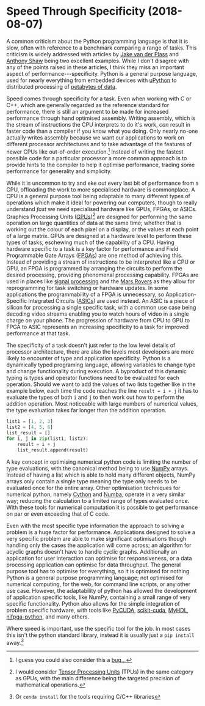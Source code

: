 # Speed Through Specificity (2018-08-07)

A common criticism about the Python programming language is that it is slow, often with reference to
a benchmark comparing a range of tasks. This criticism is widely addressed with articles by
[Jake van der Plass] and [Anthony Shaw] being two excellent examples. While I don't disagree with any of
the points raised in these articles, I think they miss an important aspect of
performance---specificity. Python is a general purpose language, used for nearly everything from
embedded devices with [uPython] to distributed processing of [petabytes of data][big data example].

Speed comes through specificity for a task. Even when working with C or C++, which are generally
regarded as the reference standard for performance, there is still an argument to be made for
increased performance through hand optimised assembly. Writing assembly, which is the stream of
instructions the CPU interprets to do it's work, *can* result in faster code than a compiler if you
know what you doing. Only nearly no-one actually writes assembly because we want our applications to
work on different processor architectures and to take advantage of the features of newer CPUs like
out-of-order execution.[^1] Instead of writing the fastest possible code for a particular processor
a more common approach is to provide hints to the compiler to help it optimise performance, trading
some performance for generality and simplicity.

While it is uncommon to try and eke out every last bit of performance from a CPU, offloading the
work to more specialised hardware is commonplace. A CPU is a general purpose tool being adaptable to
many different types of operations which make it ideal for powering our computers, though to really
understand *fast* we need specialised hardware like GPUs, FPGAs, or ASICs. Graphics Processing Units
([GPUs])[^2] are designed for performing the same operation on large quantities of data at the same
time; whether that is working out the colour of each pixel on a display, or the values at each point
of a large matrix. GPUs are designed at a hardware level to perform these types of tasks, eschewing
much of the capability of a CPU. Having hardware specific to a task is a key factor for performance
and Field Programmable Gate Arrays ([FPGAs]) are one method of achieving this. Instead of providing
a stream of instructions to be interpreted like a CPU or GPU, an FPGA is programmed by arranging the
circuits to perform the desired processing, providing phenomenal processing capability. FPGAs are
used in places like [signal processing][fpga signal processing] and the [Mars Rovers][fpga mars rovers]
as they allow for reprogramming for task switching or hardware updates. In some applications
the programmability of a FPGA is unnecessary, so Application-Specific Integrated Circuits ([ASICs])
are used instead. An ASIC is a piece of silicon for processing a single specific task, with a common
use case being decoding video streams enabling you to watch hours of video in a single charge on
your phone. The progression of hardware from CPU to GPU to FPGA to ASIC represents an increasing
specificity to a task for improved performance at that task.

The specificity of a task doesn't just refer to the low level details of processor architecture,
there are also the levels most developers are more likely to encounter of type and application
specificity. Python is a dynamically typed programing language, allowing variables to change type
and change functionality during execution. A byproduct of this dynamic typing is types and operator
functions need to be evaluated for each operation. Should we want to add the values of two lists
together like in the example below, each time the code reaches the line `result = i + j` it has to
evaluate the types of both `i` and `j` to then work out how to perform the addition operation. Most
noticeable with large numbers of numerical values, the type evaluation takes far longer than the
addition operation.

```python
list1 = [1, 2, 3]
list2 = [4, 5, 6]
list_result = []
for i, j in zip(list1, list2):
    result = i + j
    list_result.append(result)
```

A key concept in optimising numerical python code is limiting the number of type evaluations, with
the canonical method being to use [NumPy] arrays. Instead of having a list which is able to hold
many different objects, NumPy arrays only contain a single type meaning the type only needs to be
evaluated once for the entire array. Other optimisation techniques for numerical python, namely
[Cython] and [Numba], operate in a very similar way; reducing the calculation to a limited range of
types evaluated once. With these tools for numerical computation it is possible to get performance
on par or even exceeding that of C code.

Even with the most specific type information the approach to solving a problem is a huge factor for
performance. Applications designed to solve a very specific problem are able to make significant
optimisations though handling only the cases the application will come across; an algorithm for
acyclic graphs doesn't have to handle cyclic graphs. Additionally an application for user
interaction can optimise for responsiveness, or a data processing application can optimise for data
throughput. The general purpose tool has to optimise for everything, so it is optimised for nothing.
Python is a general purpose programming language; not optimised for numerical computing, for the
web, for command line scripts, or any other use case. However, the adaptability of python has
allowed the development of application specific tools, like NumPy, containing a small range of very
specific functionality. Python also allows for the simple integration of problem specific hardware,
with tools like [PyCUDA], [scikit-cuda], [MyHDL], [nifpga-python], and many others.

Where speed is important, use the specific tool for the job. In most cases this isn't the python
standard library, instead it is usually just a `pip install` away.[^3]

[^1]: I guess you could also consider this a [bug...][meltdown]
[^2]: I would consider [Tensor Processing Units] (TPUs) in the same category as GPUs, with the main difference being the targeted precision of mathematical operations.
[^3]: Or `conda install` for the tools requiring C/C++ libraries

[Jake van der Plass]: https://jakevdp.github.io/blog/2014/05/09/why-python-is-slow/
[Anthony Shaw]: https://hackernoon.com/why-is-python-so-slow-e5074b6fe55b
[big data example]: https://www.youtube.com/watch?v=Hd_ydJeyr5M
[uPython]: https://micropython.org/
[GPUs]: https://en.wikipedia.org/wiki/Graphics_processing_unit
[Tensor Processing Units]: https://en.wikipedia.org/wiki/Tensor_processing_unit
[FPGAs]: https://en.wikipedia.org/wiki/Field-programmable_gate_array
[ASICs]: https://en.wikipedia.org/wiki/Application-specific_integrated_circuit
[meltdown]: https://meltdownattack.com/
[openblas assembly]: https://github.com/xianyi/OpenBLAS/blob/develop/kernel/x86_64/gemm_kernel_8x4_sse3.S
[fpga signal processing]: https://people.eecs.berkeley.edu/~bora/publications/Asilomar06b.pdf
[fpga mars rovers]: https://www.eetimes.com/document.asp?doc_id=1262350
[Numpy]: http://www.numpy.org/
[Cython]: http://cython.org/
[Numba]: https://numba.pydata.org/
[PyCUDA]: https://documen.tician.de/pycuda/
[scikit-cuda]: https://scikit-cuda.readthedocs.io/en/latest/
[MyHDL]: http://www.myhdl.org/
[nifpga-python]: http://nifpga-python.readthedocs.io/en/latest/

<!-- markdownlint-disable-file -->
